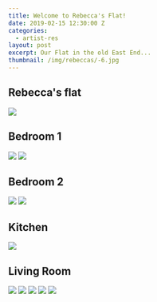 ```yaml
---
title: Welcome to Rebecca's Flat!
date: 2019-02-15 12:30:00 Z
categories:
  - artist-res
layout: post
excerpt: Our Flat in the old East End...
thumbnail: /img/rebeccas/-6.jpg
---
```


## Rebecca's flat
![](/img/rebeccas/-3.jpg)
## Bedroom 1
![](/img/rebeccas/-0.jpg)
![](/img/rebeccas/-2.jpg)
## Bedroom 2
![](/img/rebeccas/-4.jpg)
![](/img/rebeccas/-5.jpg)
## Kitchen
![](/img/rebeccas/-6.jpg)
## Living Room
![](/img/rebeccas/-1.jpg)
![](/img/rebeccas/-7.jpg)
![](/img/rebeccas/-8.jpg)
![](/img/rebeccas/-9.jpg)
![](/img/rebeccas/-10.jpg)
